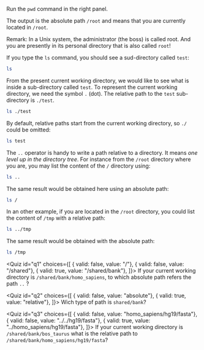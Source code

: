 <script>
import Quiz from "$components/Quiz.svelte";
</script>

Run the `pwd` command in the right panel.

The output is the absolute path `/root` and means that you are currently located in `/root`.

Remark: In a Unix system, the administrator (the boss) is called root. And you are presently in its personal directory that is also called `root`!

If you type the `ls` command, you should see a sud-directory called `test`:

```bash
ls
```

From the present current working directory, we would like to see what is inside a sub-directory called `test`.
To represent the current working directory, we need the symbol `.` (dot).
The relative path to the `test` sub-directory is `./test`.

```bash
ls ./test
```

By default, relative paths start from the current working directory, so `./` could be omitted:

```bash
ls test
```

The `..` operator is handy to write a path relative to a directory.
It means _one level up in the directory tree_.
For instance from the `/root` directory where you are, you may list the content of the `/` directory using:

```bash
ls ..
```

The same result would be obtained here using an absolute path:

```bash
ls /
```

In an other example, if you are located in the `/root` directory, you could list the content of `/tmp` with a relative path:

```bash
ls ../tmp
```

The same result would be obtained with the absolute path:

```bash
ls /tmp
```

<Quiz id="q1" choices={[ { valid: false, value: "/"},
{ valid: false, value: "/shared"},
{ valid: true, value: "/shared/bank"}, ]}>
<span slot="prompt">
If your current working directory is `/shared/bank/homo_sapiens`, to which absolute path refers the path `..` ?
</span>
</Quiz>

<Quiz id="q2" choices={[ { valid: false, value: "absolute"},
{ valid: true, value: "relative"}, ]}>
<span slot="prompt">
Wich type of path is `shared/bank`?
</span>
</Quiz>

<Quiz id="q3" choices={[ { valid: false, value: "homo_sapiens/hg19/fasta"},
{ valid: false, value: "../../hg19/fasta"},
{ valid: true, value: "../homo_sapiens/hg19/fasta"}, ]}>
<span slot="prompt">
If your current working directory is `/shared/bank/bos_taurus` what is the relative path to `/shared/bank/homo_sapiens/hg19/fasta`?
</span>
</Quiz>
